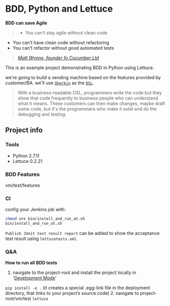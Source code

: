 BDD, Python and Lettuce
=============

**BDD can save Agile**
> - You can’t stay agile without clean code
- You can’t have clean code without refactoring
- You can’t refactor without good automated tests

> _[Matt Wynne, founder fo Cucumber Ltd](https://www.infoq.com/news/2015/03/bdd-save-agile)_

This is an example project demonstrating BDD in Python using Lettuce. 

we're going to build a vending machine based on the features provided by customer/BA. we'll use [`Gherkin`](https://github.com/cucumber/cucumber/wiki/Gherkin) as the [`DSL`](http://martinfowler.com/bliki/BusinessReadableDSL.html). 
> With a business-readable DSL, programmers write the code but they show that code frequently to business people who can understand what it means. These customers can then make changes, maybe draft some code, but it's the programmers who make it solid and do the debugging and testing.



## Project info

### Tools

- Python 2.7.11
- Lettuce 0.2.21


### BDD Features

vm/test/features

### CI

config your Jenkins job with:
```bash
chmod u+x bin/install_and_run_at.sh
bin/install_and_run_at.sh
```

`Publish JUnit test result report` can be added to show the acceptance test result using `lettucetests.xml`. 

### Q&A
**How to run all BDD tests**

1. navigate to the project-root and install the project locally in '[Development Mode](https://pythonhosted.org/setuptools/setuptools.html#development-mode)'
  
 ```pip install -e .``` (it creates a special .egg-link file in the deployment directory, that links to your project’s source code)
2. navigate to project-root/vm/test ```lettuce```
